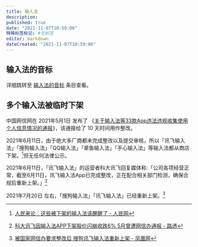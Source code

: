 ```yaml
---
title: 输入法
description:
published: true
date: "2021-11-07T10:59:06"
特殊标签标记: #无标签
editor: markdown
dateCreated: "2021-11-07T10:59:06"
---
```


## 输入法的音标

详细跳转至 [输入法的音标](/book/字典词典/输入法的音标.md) 条目查看。

## 多个输入法被临时下架

中国网信网在 2021年5月1日 发布了 《[关于输入法等33款App违法违规收集使用个人信息情况的通报](/punish/关于输入法等33款App违法违规收集使用个人信息情况的通报.md)》，该通报给了 10 天时间用作整改。

2021年6月11日，由于绝大多厂商都未完成整改以及提交审核，所以「讯飞输入法」「搜狗输入法」「QQ输入法」「章鱼输入法」「手心输入法」等输入法都从商店下架。[^c431649]但无任何法律公示。

[^c431649]: [人民来论：这些被下架的输入法该醒醒了 - 人民网](https://web.archive.org/web/20210812140142/http://opinion.people.com.cn/n1/2021/0616/c431649-32132196.html)

2021年6月11日，「讯飞输入法」的运营者科大讯飞回复媒体称:「公司各项经营正常，截至6月11日，讯飞输入法App已完成整改，正在配合相关部门检测，确保合规后重新上架。」[^rt611]

[^rt611]: [科大讯飞因输入法APP下架股价闪崩收跌6% 5月曾遭网信办通报 - 路透](https://web.archive.org/web/20210617033132/https://cn.reuters.com/article/iflytek-plunge-0611-fri-idCNKCS2DN0OM)

2021年7月20日 左右，「搜狗输入法」「讯飞输入法」已经重新上架。[^if720]

[^if720]: [被国家网信办要求整改后 搜狗讯飞输入法重新上架 - 凤凰网](https://web.archive.org/web/20211107032337/https://tech.ifeng.com/c/882AIdSrqmk)
